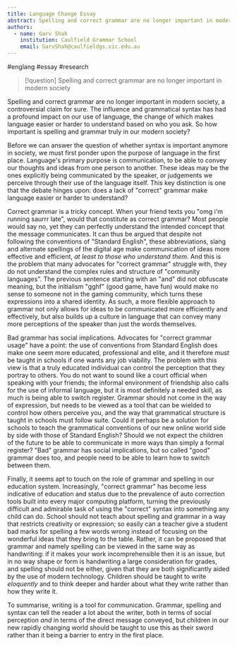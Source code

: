 ```yaml
---
title: Language Change Essay
abstract: Spelling and correct grammar are no longer important in modern society
authors:
  - name: Garv Shah
    institution: Caulfield Grammar School
    email: GarvShah@caulfieldgs.vic.edu.au
---
```

#englang #essay #research 

> [!question]
> Spelling and correct grammar are no longer important in modern society

Spelling and correct grammar are no longer important in modern society, a controversial claim for sure. The influence and grammatical syntax has had a profound impact on our use of language, the change of which makes language easier or harder to understand based on who you ask. So how important is spelling and grammar truly in our modern society?

Before we can answer the question of whether syntax is important anymore in society, we must first ponder upon the purpose of language in the first place. Language's primary purpose is communication, to be able to convey our thoughts and ideas from one person to another. These ideas may be the ones explicitly being communicated by the speaker, or judgements we perceive through their use of the language itself. This key distinction is one that the debate hinges upon: does a lack of "correct" grammar make language easier or harder to understand?

Correct grammar is a tricky concept. When your friend texts you "omg i'm running saurrr late", would that constitute as correct grammar? Most people would say no, yet they can perfectly understand the intended concept that the message communicates. It can thus be argued that despite not following the conventions of "Standard English", these abbreviations, slang and alternate spellings of the digital age make communication of ideas more effective and efficient, *at least to those who understand them*. And this is the problem that many advocates for "correct grammar" struggle with, they do not understand the complex rules and structure of "community languages". The previous sentence starting with an "and" did not obfuscate meaning, but the initialism "gghf" (good game, have fun) would make no sense to someone not in the gaming community, which turns these expressions into a shared identity. As such, a more flexible approach to grammar not only allows for ideas to be communicated more efficiently and effectively, but also builds up a culture in language that can convey many more perceptions of the speaker than just the words themselves.

Bad grammar has social implications. Advocates for "correct grammar usage" have a point: the use of conventions from Standard English does make one seem more educated, professional and elite, and it therefore *must* be taught in schools if one wants any job viability. The problem with this view is that a truly educated individual can control the perception that they portray to others. You do not want to sound like a court official when speaking with your friends; the informal environment of friendship also calls for the use of informal language, but it is most definitely a needed skill, as much is being able to switch register. Grammar should not come in the way of expression, but needs to be viewed as a tool that can be wielded to control how others perceive you, and the way that grammatical structure is taught in schools must follow suite. Could it perhaps be a solution for schools to teach the grammatical conventions of our new online world side by side with those of Standard English? Should we not expect the children of the future to be able to communicate in more ways than simply a formal register? "Bad" grammar has social implications, but so called "good" grammar does too, and people need to be able to learn how to switch between them.

Finally, it seems apt to touch on the role of grammar and spelling in our education system. Increasingly, "correct grammar" has become less indicative of education and status due to the prevalence of auto correction tools built into every major computing platform, turning the previously difficult and admirable task of using the "correct" syntax into something any child can do. School should not teach about spelling and grammar in a way that restricts creativity or expression; so easily can a teacher give a student bad marks for spelling a few words wrong instead of focusing on the wonderful ideas that they bring to the table. Rather, it can be proposed that grammar and namely spelling can be viewed in the same way as handwriting: if it makes your work incomprehensible then it is an issue, but in no way shape or form is handwriting a large consideration for grades, and spelling should not be either, given that they are both significantly aided by the use of modern technology. Children should be taught to write *eloquently* and to think deeper and harder about what they write rather than how they write it. 

To summarise, writing is a tool for communication. Grammar, spelling and syntax can tell the reader a lot about the writer, both in terms of social perception *and* in terms of the direct message conveyed, but children in our new rapidly changing world should be taught to use this as their sword rather than it being a barrier to entry in the first place.